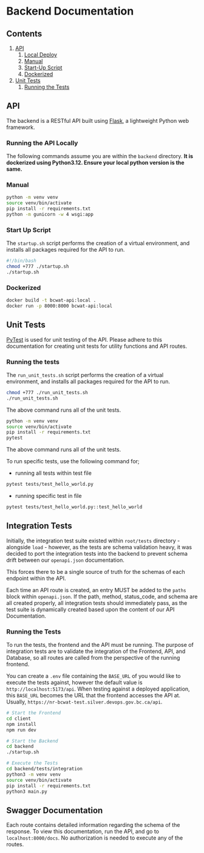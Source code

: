 # Backend Documentation

## Contents

1. [API](#api)
    1. [Local Deploy](#running-the-api-locally)
    2. [Manual](#manual)
    3. [Start-Up Script](#start-up-script)
    4. [Dockerized](#dockerized)
2. [Unit Tests](#unit-tests)
    1. [Running the Tests](#running-the-tests)

## API

The backend is a RESTful API built using [Flask](https://flask.palletsprojects.com/), a lightweight Python web framework.

### Running the API Locally

The following commands assume you are within the `backend` directory. __It is dockerized using Python3.12. Ensure your local python version is the same.__

### Manual

```bash
python -m venv venv
source venv/bin/activate
pip install -r requirements.txt
python -m gunicorn -w 4 wsgi:app
```

### Start Up Script

The `startup.sh` script performs the creation of a virtual environment, and installs all packages required for the API to run.

```bash
#!/bin/bash
chmod +777 ./startup.sh
./startup.sh
```

### Dockerized

```bash
docker build -t bcwat-api:local .
docker run -p 8000:8000 bcwat-api:local
```

## Unit Tests

[PyTest](https://docs.pytest.org/en/stable/contents.html) is used for unit testing of the API. Please adhere to this documentation for creating unit tests for utility functions and API routes.

### Running the tests

The `run_unit_tests.sh` script performs the creation of a virtual environment, and installs all packages required for the API to run.

```bash
chmod +777 ./run_unit_tests.sh
./run_unit_tests.sh
```

The above command runs all of the unit tests.

```bash
python -m venv venv
source venv/bin/activate
pip install -r requirements.txt
pytest
```

The above command runs all of the unit tests.

To run specific tests, use the following command for;

- running all tests within test file

```bash
pytest tests/test_hello_world.py
```

- running specific test in file

```bash
pytest tests/test_hello_world.py::test_hello_world
```

## Integration Tests

Initially, the integration test suite existed within `root/tests` directory - alongside `load` - however, as the tests are schema validation heavy, it was decided to port the integration tests into the backend to prevent schema drift between our `openapi.json` documentation.

This forces there to be a single source of truth for the schemas of each endpoint within the API.

Each time an API route is created, an entry MUST be added to the `paths` block within `openapi.json`. If the path, method, status_code, and schema are all created properly, all integration tests should immediately pass, as the test suite is dynamically created based upon the content of our API Documentation.

### Running the Tests

To run the tests, the frontend and the API must be running. The purpose of integration tests are to validate the integration of the Frontend, API, and Database, so all routes are called from the perspective of the running frontend.

You can create a `.env` file containing the `BASE_URL` of you would like to execute the tests against, however the default value is `http://localhost:5173/api`. When testing against a deployed application, this `BASE_URL` becomes the URL that the frontend accesses the API at. Usually, `https://nr-bcwat-test.silver.devops.gov.bc.ca/api`.

```bash
# Start the Frontend
cd client
npm install
npm run dev
```

```bash
# Start the Backend
cd backend
./startup.sh
```

```bash
# Execute the Tests
cd backend/tests/integration
python3 -m venv venv
source venv/bin/activate
pip install -r requirements.txt
python3 main.py
```

## Swagger Documentation

Each route contains detailed information regarding the schema of the response. To view this documentation, run the API, and go to `localhost:8000/docs`. No authorization is needed to execute any of the routes.
